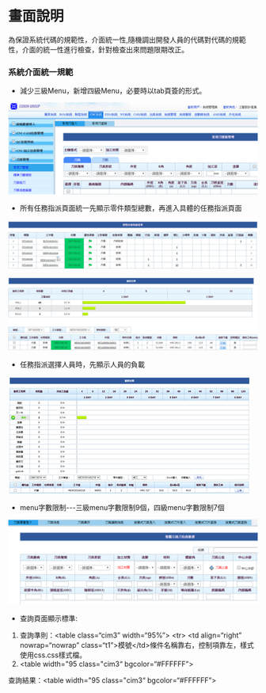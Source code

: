 # 畫面說明

為保證系統代碼的規範性，介面統一性,隨機調出開發人員的代碼對代碼的規範性，介面的統一性進行檢查，針對檢查出來問題限期改正。

### 系統介面統一規範

* 減少三級Menu，新增四級Menu，必要時以tab頁簽的形式。

![](/assets/project-ui5.png)

* 所有任務指派頁面統一先顯示零件類型總數，再進入具體的任務指派頁面

![](/assets/project-ui6.png)

![](/assets/project-ui7.png)

* 任務指派選擇人員時，先顯示人員的負載

![](/assets/project-ui4.png)

* menu字數限制---三級menu字數限制9個，四級menu字數限制7個

![](/assets/project-ui9.png)

* 查詢頁面顯示標準:



1. 查詢準則：&lt;table class=“cim3” width=“95%”&gt; &lt;tr&gt; &lt;td align=“right” nowrap=“nowrap” class=“t1”&gt;模號&lt;/td&gt;條件名稱靠右，控制項靠左，樣式使用css.css樣式檔。
2. &lt;table  width="95 class="cim3“  bgcolor=“\#FFFFFF”&gt;

查詢結果：&lt;table  width="95 class="cim3“  bgcolor=“\#FFFFFF”&gt;




